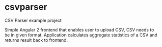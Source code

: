 # csvparser
CSV Parser example project

Simple Angular 2 frontend that enables user to upload CSV, CSV needs to be in given format. Application calculates aggregate statistics of a CSV and returns result back to frontend.
